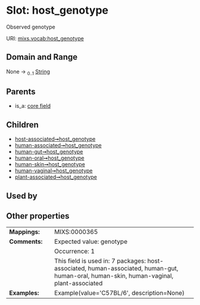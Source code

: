 
# Slot: host_genotype


Observed genotype

URI: [mixs.vocab:host_genotype](https://w3id.org/mixs/vocab/host_genotype)


## Domain and Range

None &#8594;  <sub>0..1</sub> [String](types/String.md)

## Parents

 *  is_a: [core field](core_field.md)

## Children

 *  [host-associated➞host_genotype](host_associated_host_genotype.md)
 *  [human-associated➞host_genotype](human_associated_host_genotype.md)
 *  [human-gut➞host_genotype](human_gut_host_genotype.md)
 *  [human-oral➞host_genotype](human_oral_host_genotype.md)
 *  [human-skin➞host_genotype](human_skin_host_genotype.md)
 *  [human-vaginal➞host_genotype](human_vaginal_host_genotype.md)
 *  [plant-associated➞host_genotype](plant_associated_host_genotype.md)

## Used by


## Other properties

|  |  |  |
| --- | --- | --- |
| **Mappings:** | | MIXS:0000365 |
| **Comments:** | | Expected value: genotype |
|  | | Occurrence: 1 |
|  | | This field is used in: 7 packages: host-associated, human-associated, human-gut, human-oral, human-skin, human-vaginal, plant-associated |
| **Examples:** | | Example(value='C57BL/6', description=None) |


